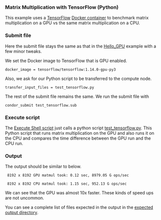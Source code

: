 
### Matrix Multiplication with TensorFlow (Python)

This example uses a [TensorFlow](https://www.tensorflow.org) [Docker
container](https://hub.docker.com/r/tensorflow/tensorflow/) to benchmark matrix
multiplication on a GPU vs the same matrix multiplication on a CPU. 

### Submit file

Here the submit file stays the same as that in the [Hello\_GPU](../hello_gpu/)
example with a few minor tweaks. 

We set the Docker image to TensorFlow that is GPU enabled. 
```
docker_image = tensorflow/tensorflow:1.14.0-gpu-py3
```

Also, we ask for our Python script to be transferred to the compute node. 
```
transfer_input_files = test_tensorflow.py
```

The rest of the submit file remains the same.  We run the submit file with 
```shell
condor_submit test_tensorflow.sub
```

### Execute script
The [Execute Shell script](./test_tensorflow.sh) just calls a python script
[test\_tensorflow.py](./test_tensorflow.py). This Python script that runs
matrix multiplication on the GPU and also runs it on the CPU and compares the
time difference between the GPU run and the CPU run. 

### Output
The output should be similar to below. 

``` 
 8192 x 8192 GPU matmul took: 0.12 sec, 8979.05 G ops/sec

 8192 x 8192 CPU matmul took: 1.15 sec, 952.13 G ops/sec
```

We can see that the GPU was almost 10x faster. These kinds of speed ups are not uncommon. 

You can see a complete list of files expected in the output in the [expected
output directory](./expected_output/).

